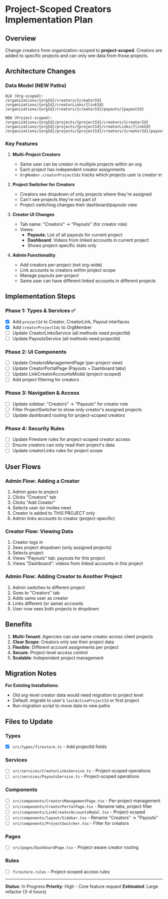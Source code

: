 # Project-Scoped Creators Implementation Plan

## Overview
Change creators from organization-scoped to **project-scoped**. Creators are added to specific projects and can only see data from those projects.

## Architecture Changes

### Data Model (NEW Paths)
```
OLD (Org-scoped):
/organizations/{orgId}/creators/{creatorId}
/organizations/{orgId}/creatorLinks/{linkId}
/organizations/{orgId}/creators/{creatorId}/payouts/{payoutId}

NEW (Project-scoped):
/organizations/{orgId}/projects/{projectId}/creators/{creatorId}
/organizations/{orgId}/projects/{projectId}/creatorLinks/{linkId}
/organizations/{orgId}/projects/{projectId}/creators/{creatorId}/payouts/{payoutId}
```

### Key Features

1. **Multi-Project Creators**
   - Same user can be creator in multiple projects within an org
   - Each project has independent creator assignments
   - `OrgMember.creatorProjectIds` tracks which projects user is creator in

2. **Project Switcher for Creators**
   - Creators see dropdown of only projects where they're assigned
   - Can't see projects they're not part of
   - Project switching changes their dashboard/payouts view

3. **Creator UI Changes**
   - Tab name: "Creators" → "Payouts" (for creator role)
   - Views:
     - **Payouts**: List of all payouts for current project
     - **Dashboard**: Videos from linked accounts in current project
     - Shows project-specific stats only

4. **Admin Functionality**
   - Add creators per-project (not org-wide)
   - Link accounts to creators within project scope
   - Manage payouts per-project
   - Same user can have different linked accounts in different projects

## Implementation Steps

### Phase 1: Types & Services ✅
- [x] Add `projectId` to Creator, CreatorLink, Payout interfaces
- [x] Add `creatorProjectIds` to OrgMember
- [ ] Update CreatorLinksService (all methods need projectId)
- [ ] Update PayoutsService (all methods need projectId)

### Phase 2: UI Components
- [ ] Update CreatorsManagementPage (per-project view)
- [ ] Update CreatorPortalPage (Payouts + Dashboard tabs)
- [ ] Update LinkCreatorAccountsModal (project-scoped)
- [ ] Add project filtering for creators

### Phase 3: Navigation & Access
- [ ] Update sidebar: "Creators" → "Payouts" for creator role
- [ ] Filter ProjectSwitcher to show only creator's assigned projects
- [ ] Update dashboard routing for project-scoped creators

### Phase 4: Security Rules
- [ ] Update Firestore rules for project-scoped creator access
- [ ] Ensure creators can only read their project's data
- [ ] Update creatorLinks rules for project scope

## User Flows

### Admin Flow: Adding a Creator
1. Admin goes to project
2. Clicks "Creators" tab
3. Clicks "Add Creator"
4. Selects user (or invites new)
5. Creator is added to THIS PROJECT only
6. Admin links accounts to creator (project-specific)

### Creator Flow: Viewing Data
1. Creator logs in
2. Sees project dropdown (only assigned projects)
3. Selects project
4. Views "Payouts" tab: payouts for this project
5. Views "Dashboard": videos from linked accounts in this project

### Admin Flow: Adding Creator to Another Project
1. Admin switches to different project
2. Goes to "Creators" tab
3. Adds same user as creator
4. Links different (or same) accounts
5. User now sees both projects in dropdown

## Benefits

1. **Multi-Tenant**: Agencies can use same creator across client projects
2. **Clear Scope**: Creators only see their project data
3. **Flexible**: Different account assignments per project
4. **Secure**: Project-level access control
5. **Scalable**: Independent project management

## Migration Notes

**For Existing Installations:**
- Old org-level creator data would need migration to project level
- Default: migrate to user's `lastActiveProjectId` or first project
- Run migration script to move data to new paths

## Files to Update

### Types
- [x] `src/types/firestore.ts` - Add projectId fields

### Services
- [ ] `src/services/CreatorLinksService.ts` - Project-scoped operations
- [ ] `src/services/PayoutsService.ts` - Project-scoped operations

### Components
- [ ] `src/components/CreatorsManagementPage.tsx` - Per-project management
- [ ] `src/components/CreatorPortalPage.tsx` - Rename tabs, project filter
- [ ] `src/components/LinkCreatorAccountsModal.tsx` - Project-scoped
- [ ] `src/components/layout/Sidebar.tsx` - Rename "Creators" → "Payouts"
- [ ] `src/components/ProjectSwitcher.tsx` - Filter for creators

### Pages
- [ ] `src/pages/DashboardPage.tsx` - Project-aware creator routing

### Rules
- [ ] `firestore.rules` - Project-scoped access rules

---

**Status**: In Progress
**Priority**: High - Core feature request
**Estimated**: Large refactor (3-4 hours)

